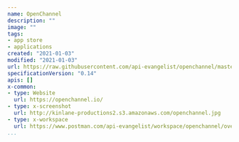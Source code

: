 ```yaml
---
name: OpenChannel
description: ""
image: ""
tags:
- app store
- applications
created: "2021-01-03"
modified: "2021-01-03"
url: https://raw.githubusercontent.com/api-evangelist/openchannel/master/apis.json
specificationVersion: "0.14"
apis: []
x-common:
- type: Website
  url: https://openchannel.io/
- type: x-screenshot
  url: http://kinlane-productions2.s3.amazonaws.com/openchannel.jpg
- type: x-workspace
  url: https://www.postman.com/api-evangelist/workspace/openchannel/overview
...
```

